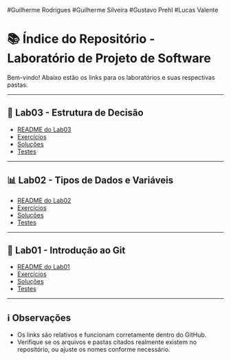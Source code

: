 #Guilherme Rodrigues
#Guilherme Silveira
#Gustavo Prehl
#Lucas Valente

# 📚 Índice do Repositório - Laboratório de Projeto de Software

Bem-vindo! Abaixo estão os links para os laboratórios e suas respectivas pastas.

---

## 🔬 Lab03 - Estrutura de Decisão

- [README do Lab03](./Lab03/README.md)
- [Exercícios](./Lab03/exercicios/)
- [Soluções](./Lab03/solucoes/)
- [Testes](./Lab03/testes/)

---

## 📊 Lab02 - Tipos de Dados e Variáveis

- [README do Lab02](./Lab02/README.md)
- [Exercícios](./Lab02/exercicios/)
- [Soluções](./Lab02/solucoes/)
- [Testes](./Lab02/testes/)

---

## 🧰 Lab01 - Introdução ao Git

- [README do Lab01](./Lab01/README.md)
- [Exercícios](./Lab01/exercicios/)
- [Soluções](./Lab01/solucoes/)
- [Testes](./Lab01/testes/)

---

## ℹ️ Observações

- Os links são relativos e funcionam corretamente dentro do GitHub.
- Verifique se os arquivos e pastas citados realmente existem no repositório, ou ajuste os nomes conforme necessário.

